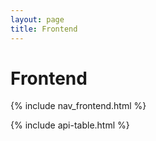 ```yaml
---
layout: page
title: Frontend
---
```


# Frontend

{% include nav_frontend.html %}

{% include api-table.html %}